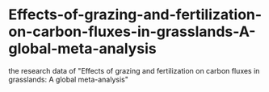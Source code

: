# Effects-of-grazing-and-fertilization-on-carbon-fluxes-in-grasslands-A-global-meta-analysis
the research data of "Effects of grazing and fertilization on carbon fluxes in grasslands: A global meta-analysis"
